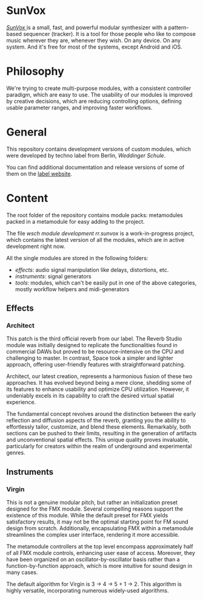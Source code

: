 # SunVox
[*SunVox* ](https://warmplace.ru/soft/sunvox/)is a small, fast, and powerful modular synthesizer with a pattern-based sequencer (tracker). It is a tool for those people who like to compose music wherever they are, whenever they wish. On any device. On any system. And it's free for most of the systems, except Android and iOS.

# Philosophy

We're trying to create multi-purpose modules, with a consistent controller paradigm, which are easy to use. The usability of our modules is improved by creative decisions, which are reducing controlling options, defining usable parameter ranges, and improving faster workflows.

# General

This repository contains development versions of custom modules, which were developed by techno label from Berlin, *Weddinger Schule*.

You can find additional documentation and release versions of some of them on the [label website](https://label.weddinger-schule.de/category/tools/).

# Content

The root folder of the repository contains module packs: metamodules packed in a metamodule for easy adding to the project.

The file *wsch module development rr.sunvox* is a work-in-progress project, which contains the latest version of all the modules, which are in active development right now.

All the single modules are stored in the following folders:

- *effects*: audio signal manipulation like delays, distortions, etc.
- *instruments*: signal generators
- *tools*: modules, which can't be easily put in one of the above categories, mostly workflow helpers and midi-generators

## Effects

### Architect

This patch is the third official reverb from our label. The Reverb Studio module was initially designed to replicate the functionalities found in commercial DAWs but proved to be resource-intensive on the CPU and challenging to master. In contrast, Space took a simpler and lighter approach, offering user-friendly features with straightforward patching.

Architect, our latest creation, represents a harmonious fusion of these two approaches. It has evolved beyond being a mere clone, shedding some of its features to enhance usability and optimize CPU utilization. However, it undeniably excels in its capability to craft the desired virtual spatial experience.


The fundamental concept revolves around the distinction between the early reflection and diffusion aspects of the reverb, granting you the ability to effortlessly tailor, customize, and blend these elements. Remarkably, both sections can be pushed to their limits, resulting in the generation of artifacts and unconventional spatial effects. This unique quality proves invaluable, particularly for creators within the realm of underground and experimental genres.


## Instruments

### Virgin

This is not a genuine modular pitch, but rather an initialization preset designed for the FMX module. Several compelling reasons support the existence of this module. While the default preset for FMX yields satisfactory results, it may not be the optimal starting point for FM sound design from scratch. Additionally, encapsulating FMX within a metamodule streamlines the complex user interface, rendering it more accessible.

The metamodule controllers at the top level encompass approximately half of all FMX module controls, enhancing user ease of access. Moreover, they have been organized on an oscillator-by-oscillator basis rather than a function-by-function approach, which is more intuitive for sound design in many cases.

The default algorithm for Virgin is 3 -> 4 -> 5 + 1 -> 2. This algorithm is highly versatile, incorporating numerous widely-used algorithms.
